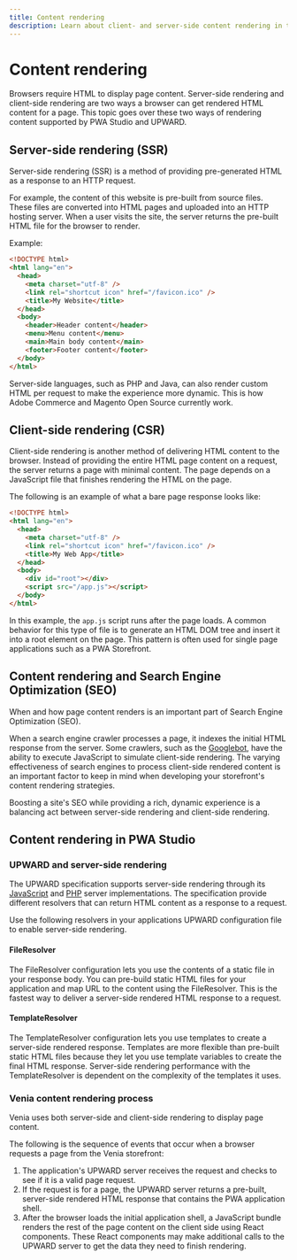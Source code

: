 ```yaml
---
title: Content rendering
description: Learn about client- and server-side content rendering in the PWA Studio framework.
---
```


# Content rendering

Browsers require HTML to display page content.
Server-side rendering and client-side rendering are two ways a browser can get rendered HTML content for a page.
This topic goes over these two ways of rendering content supported by PWA Studio and UPWARD.

## Server-side rendering (SSR)

Server-side rendering (SSR) is a method of providing pre-generated HTML as a response to an HTTP request.

For example, the content of this website is pre-built from source files.
These files are converted into HTML pages and uploaded into an HTTP hosting server.
When a user visits the site, the server returns the pre-built HTML file for the browser to render.

Example:

```html
<!DOCTYPE html>
<html lang="en">
  <head>
    <meta charset="utf-8" />
    <link rel="shortcut icon" href="/favicon.ico" />
    <title>My Website</title>
  </head>
  <body>
    <header>Header content</header>
    <menu>Menu content</menu>
    <main>Main body content</main>
    <footer>Footer content</footer>
  </body>
</html>
```

Server-side languages, such as PHP and Java, can also render custom HTML per request to make the experience more dynamic.
This is how Adobe Commerce and Magento Open Source currently work.

## Client-side rendering (CSR)

Client-side rendering is another method of delivering HTML content to the browser.
Instead of providing the entire HTML page content on a request, the server returns a page with minimal content.
The page depends on a JavaScript file that finishes rendering the HTML on the page.

The following is an example of what a bare page response looks like:

```html
<!DOCTYPE html>
<html lang="en">
  <head>
    <meta charset="utf-8" />
    <link rel="shortcut icon" href="/favicon.ico" />
    <title>My Web App</title>
  </head>
  <body>
    <div id="root"></div>
    <script src="/app.js"></script>
  </body>
</html>
```

In this example, the `app.js` script runs after the page loads.
A common behavior for this type of file is to generate an HTML DOM tree and insert it into a root element on the page.
This pattern is often used for single page applications such as a PWA Storefront.

## Content rendering and Search Engine Optimization (SEO)

When and how page content renders is an important part of Search Engine Optimization (SEO).

When a search engine crawler processes a page, it indexes the initial HTML response from the server.
Some crawlers, such as the [Googlebot][], have the ability to execute JavaScript to simulate client-side rendering.
The varying effectiveness of search engines to process client-side rendered content is an important factor to keep in mind when developing your storefront's content rendering strategies.

[googlebot]: https://en.wikipedia.org/wiki/Googlebot

Boosting a site's SEO while providing a rich, dynamic experience is a balancing act between server-side rendering and client-side rendering.

## Content rendering in PWA Studio

### UPWARD and server-side rendering

The UPWARD specification supports server-side rendering through its [JavaScript][] and [PHP][] server implementations.
The specification provide different resolvers that can return HTML content as a response to a request.

[javascript]: https://github.com/magento/pwa-studio/tree/develop/packages/upward-js
[php]: https://github.com/magento/upward-php

Use the following resolvers in your applications UPWARD configuration file to enable server-side rendering.

#### FileResolver

The FileResolver configuration lets you use the contents of a static file in your response body.
You can pre-build static HTML files for your application and map URL to the content using the FileResolver.
This is the fastest way to deliver a server-side rendered HTML response to a request.

#### TemplateResolver

The TemplateResolver configuration lets you use templates to create a server-side rendered response.
Templates are more flexible than pre-built static HTML files because they let you use template variables to create the final HTML response.
Server-side rendering performance with the TemplateResolver is dependent on the complexity of the templates it uses.

### Venia content rendering process

Venia uses both server-side and client-side rendering to display page content.

The following is the sequence of events that occur when a browser requests a page from the Venia storefront:

1. The application's UPWARD server receives the request and checks to see if it is a valid page request.
2. If the request is for a page, the UPWARD server returns a pre-built, server-side rendered HTML response that contains the PWA application shell.
3. After the browser loads the initial application shell, a JavaScript bundle renders the rest of the page content on the client side using React components.
   These React components may make additional calls to the UPWARD server to get the data they need to finish rendering.
